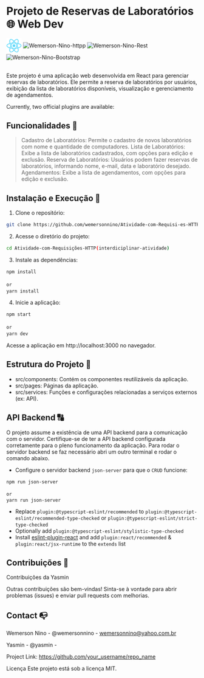 # Projeto de Reservas de Laboratórios 🌐 Web Dev

<div style="display: inline_block">
<img align="center" alt="Wemerson-Nino-React" height="40" width="40" src="https://raw.githubusercontent.com/devicons/devicon/master/icons/react/react-original.svg">
<img align="center" alt="Wemerson-Nino-httpp" height="40" width="40" src="https://user-images.githubusercontent.com/25181517/192107854-765620d7-f909-4953-a6da-36e1ef69eea6.png">
<img align="center" alt="Wemerson-Nino-Rest" height="40" width="40" src="https://user-images.githubusercontent.com/25181517/192107858-fe19f043-c502-4009-8c47-476fc89718ad.png">
<img align="center" alt="Wemerson-Nino-Bootstrap" height="40" width="40" src="https://user-images.githubusercontent.com/25181517/183898054-b3d693d4-dafb-4808-a509-bab54cf5de34.png">
</div><br>

Este projeto é uma aplicação web desenvolvida em React para gerenciar reservas de laboratórios. Ele permite a reserva de laboratórios por usuários, exibição da lista de laboratórios disponíveis, visualização e gerenciamento de agendamentos.

Currently, two official plugins are available:

## Funcionalidades 🔨 
> Cadastro de Laboratórios: Permite o cadastro de novos laboratórios com nome e quantidade de computadores.
> Lista de Laboratórios: Exibe a lista de laboratórios cadastrados, com opções para edição e exclusão.
> Reserva de Laboratórios: Usuários podem fazer reservas de laboratórios, informando nome, e-mail, data e laboratório desejado.
> Agendamentos: Exibe a lista de agendamentos, com opções para edição e exclusão.

## Instalação e Execução 📜

1. Clone o repositório:
``` bash
git clone https://github.com/wemersonnino/Atividade-com-Requisi-es-HTTP-interdiciplinar-atividade-.git
```

2. Acesse o diretório do projeto:

```bash
cd Atividade-com-Requisições-HTTP(interdiciplinar-atividade)
````

3. Instale as dependências:

```bash
npm install

or 
yarn install
```

4. Inicie a aplicação:

```bash
npm start

or 
yarn dev
```
Acesse a aplicação em http://localhost:3000 no navegador.

## Estrutura do Projeto :atm:
- src/components: Contém os componentes reutilizáveis da aplicação.
- src/pages: Páginas da aplicação.
- src/services: Funções e configurações relacionadas a serviços externos (ex: API).

## API Backend :capital_abcd:

O projeto assume a existência de uma API backend para a comunicação com o servidor. Certifique-se de ter a API backend configurada corretamente para o pleno funcionamento da aplicação.
Para rodar o servidor backend se faz necessário abri um outro terminal e rodar o comando abaixo.

- Configure o servidor backend `json-server` para que o `CRUD` funcione:

``` shel
npm run json-server

or
yarn run json-server

```

- Replace `plugin:@typescript-eslint/recommended` to `plugin:@typescript-eslint/recommended-type-checked` or `plugin:@typescript-eslint/strict-type-checked`
- Optionally add `plugin:@typescript-eslint/stylistic-type-checked`
- Install [eslint-plugin-react](https://github.com/jsx-eslint/eslint-plugin-react) and add `plugin:react/recommended` & `plugin:react/jsx-runtime` to the `extends` list

## Contribuições :chocolate_bar:
Contribuições da Yasmin 

Outras contribuições são bem-vindas! Sinta-se à vontade para abrir problemas (issues) e enviar pull requests com melhorias.

## Contact :mailbox_with_no_mail:
Wemerson Nino - @wemersonnino - wemersonnino@yahoo.com.br

Yasmin - @yasmin - 

Project Link: https://github.com/your_username/repo_name



Licença
Este projeto está sob a licença MIT.
